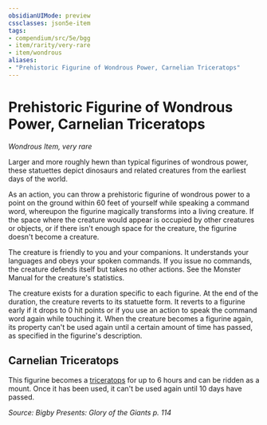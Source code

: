 ```yaml
---
obsidianUIMode: preview
cssclasses: json5e-item
tags:
- compendium/src/5e/bgg
- item/rarity/very-rare
- item/wondrous
aliases: 
- "Prehistoric Figurine of Wondrous Power, Carnelian Triceratops"
---
```

# Prehistoric Figurine of Wondrous Power, Carnelian Triceratops
*Wondrous Item, very rare*  


Larger and more roughly hewn than typical figurines of wondrous power, these statuettes depict dinosaurs and related creatures from the earliest days of the world.

As an action, you can throw a prehistoric figurine of wondrous power to a point on the ground within 60 feet of yourself while speaking a command word, whereupon the figurine magically transforms into a living creature. If the space where the creature would appear is occupied by other creatures or objects, or if there isn't enough space for the creature, the figurine doesn't become a creature.

The creature is friendly to you and your companions. It understands your languages and obeys your spoken commands. If you issue no commands, the creature defends itself but takes no other actions. See the Monster Manual for the creature's statistics.

The creature exists for a duration specific to each figurine. At the end of the duration, the creature reverts to its statuette form. It reverts to a figurine early if it drops to 0 hit points or if you use an action to speak the command word again while touching it. When the creature becomes a figurine again, its property can't be used again until a certain amount of time has passed, as specified in the figurine's description.

## Carnelian Triceratops

This figurine becomes a [triceratops](5E2014官方资源/bestiary/beast/triceratops.md) for up to 6 hours and can be ridden as a mount. Once it has been used, it can't be used again until 10 days have passed.

*Source: Bigby Presents: Glory of the Giants p. 114*